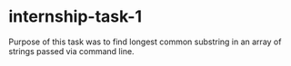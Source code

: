 # internship-task-1

Purpose of this task was to find longest common substring in an array of strings passed via command line.
